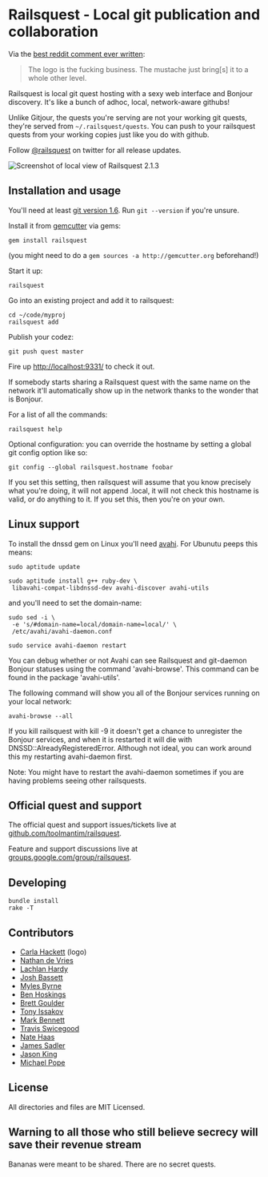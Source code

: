 Railsquest - Local git publication and collaboration
====================================================

Via the [best reddit comment ever written](http://www.reddit.com/r/programming/comments/9txsd/git_bonjour_railsquest_version_22_released/c0efrxz):

> The logo is the fucking business. The mustache just bring[s] it to a whole
> other level.

Railsquest is local git quest hosting with a sexy web interface and Bonjour discovery. It's like a bunch of adhoc, local, network-aware githubs!

Unlike Gitjour, the quests you're serving are not your working git quests, they're served from `~/.railsquest/quests`. You can push to your railsquest quests from your working copies just like you do with github.

Follow [@railsquest](http://twitter.com/railsquest) on twitter for all release updates.

![Screenshot of local view of Railsquest 2.1.3](http://cloud.github.com/downloads/toolmantim/railsquest/screenshot.png)

Installation and usage
----------------------

You'll need at least [git version 1.6](http://git-scm.com/). Run `git --version` if you're unsure.

Install it from [gemcutter](http://gemcutter.org/) via gems:

    gem install railsquest

(you might need to do a `gem sources -a http://gemcutter.org` beforehand!)

Start it up:

    railsquest

Go into an existing project and add it to railsquest:

    cd ~/code/myproj
    railsquest add

Publish your codez:

    git push quest master

Fire up [http://localhost:9331/](http://localhost:9331/) to check it out.

If somebody starts sharing a Railsquest quest with the same name on the
network it'll automatically show up in the network thanks to the wonder that is Bonjour.

For a list of all the commands:

    railsquest help

Optional configuration: you can override the hostname by setting a global git config option like so:

    git config --global railsquest.hostname foobar

If you set this setting, then railsquest will assume that you know precisely what you're doing, it will not append .local, it will not check this hostname is valid, or do anything to it.  If you set this, then you're on your own.

Linux support
-------------

To install the dnssd gem on Linux you'll need [avahi](http://avahi.org/). For Ubunutu peeps this means:

    sudo aptitude update

    sudo aptitude install g++ ruby-dev \
     libavahi-compat-libdnssd-dev avahi-discover avahi-utils

and you'll need to set the domain-name:

    sudo sed -i \
     -e 's/#domain-name=local/domain-name=local/' \
     /etc/avahi/avahi-daemon.conf

    sudo service avahi-daemon restart

You can debug whether or not Avahi can see Railsquest and git-daemon Bonjour statuses using the command 'avahi-browse'.  This command can be found in the package 'avahi-utils'.

The following command will show you all of the Bonjour services running on your local network:

    avahi-browse --all

If you kill railsquest with kill -9 it doesn't get a chance to unregister the Bonjour services, and when it is restarted it will die with DNSSD::AlreadyRegisteredError.  Although not ideal, you can work around this my restarting avahi-daemon first.

Note: You might have to restart the avahi-daemon sometimes if you are having problems seeing other railsquests.

Official quest and support
-------------------------------

The official quest and support issues/tickets live at [github.com/toolmantim/railsquest](http://github.com/toolmantim/railsquest).

Feature and support discussions live at [groups.google.com/group/railsquest](http://groups.google.com/group/railsquest).

Developing
----------

    bundle install
    rake -T

Contributors
------------

* [Carla Hackett](http://carlahackettdesign.com/) (logo)
* [Nathan de Vries](http://github.com/atnan)
* [Lachlan Hardy](http://github.com/lachlanhardy)
* [Josh Bassett](http://github.com/nullobject)
* [Myles Byrne](http://github.com/quackingduck)
* [Ben Hoskings](http://github.com/benhoskings)
* [Brett Goulder](http://github.com/brettgo1)
* [Tony Issakov](https://github.com/tissak)
* [Mark Bennett](http://github.com/MarkBennett)
* [Travis Swicegood](http://github.com/tswicegood)
* [Nate Haas](http://github.com/natehaas)
* [James Sadler](http://github.com/freshtonic)
* [Jason King](http://github.com/JasonKing)
* [Michael Pope](http://github.com/map7)

License
-------

All directories and files are MIT Licensed.

Warning to all those who still believe secrecy will save their revenue stream
-----------------------------------------------------------------------------
Bananas were meant to be shared. There are no secret quests.
